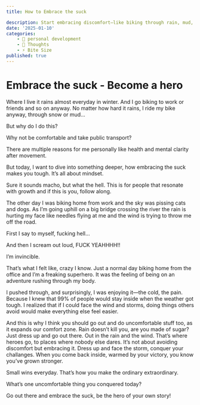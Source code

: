 ```yaml
---
title: How to Embrace the suck

description: Start embracing discomfort—like biking through rain, mud, and snow—every day. Why? Because it builds mental resilience and teaches valuable life lessons. Read on to learn how.. 
date: '2025-01-10'
categories:
    - 🧘 personal development
    - 💭 Thoughts
    - ⚡ Bite Size
published: true
---
```


# Embrace the suck - Become a hero

Where I live it rains almost everyday in winter. And I go biking to work or friends and so on anyway. No matter how hard it rains, I ride my bike anyway, through snow or mud...

But why do I do this?

Why not be comfortable and take public transport?

There are multiple reasons for me personally like health and mental clarity after movement.

But today, I want to dive into something deeper, how embracing the suck makes you tough. It’s all about mindset.

Sure it sounds macho, but what the hell. This is for people that resonate with growth and if this is you, follow along.

The other day I was biking home from work and the sky was pissing cats and dogs. As I’m going uphill on a big bridge crossing the river the rain is hurting my face like needles flying at me and the wind is trying to throw me off the road.

First I say to myself, fucking hell…

And then I scream out loud, FUCK YEAHHHH!!

I’m invincible.

That’s what I felt like, crazy I know. Just a normal day biking home from the office and I’m a freaking superhero. It was the feeling of being on an adventure rushing through my body.

I pushed through, and surprisingly, I was enjoying it—the cold, the pain. Because I knew that 99% of people would stay inside when the weather got tough. I realized that if I could face the wind and storms, doing things others avoid would make everything else feel easier.

And this is why I think you should go out and do uncomfortable stuff too, as it expands our comfort zone. Rain doesn’t kill you, are you made of sugar? Just dress up and go out there. Out in the rain and the wind. That’s where heroes go, to places where nobody else dares. It’s not about avoiding discomfort but embracing it. Dress up and face the storm, conquer your challanges.  When you come back inside, warmed by your victory, you know you’ve grown stronger.

Small wins everyday. That’s how you make the ordinary extraordinary.



What’s one uncomfortable thing you conquered today? 

Go out there and embrace the suck, be the hero of your own story!
